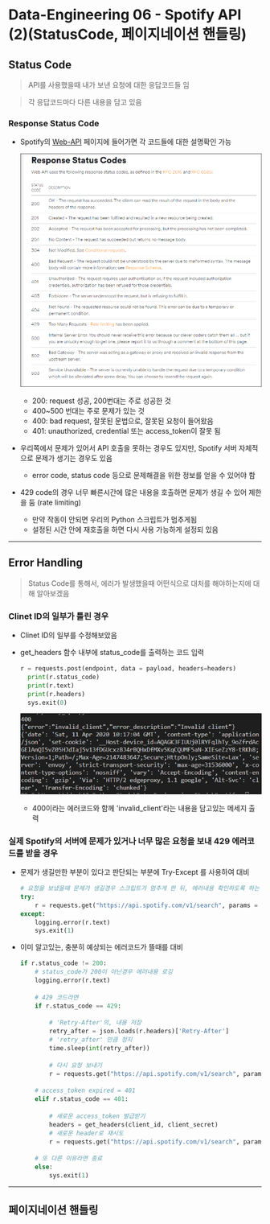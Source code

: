 # Data-Engineering 06 - Spotify API (2)(StatusCode, 페이지네이션 핸들링)

## Status Code
> API를 사용했을때 내가 보낸 요청에 대한 응답코드들 임

> 각 응답코드마다 다른 내용을 담고 있음

### Response Status Code
- Spotify의 [Web-API](https://developer.spotify.com/documentation/web-api/) 페이지에 들어가면 각 코드들에 대한 설명확인 가능

    ![ss](DE_img/screenshot90.png)
    - 200: request 성공, 200번대는 주로 성공한 것
    - 400~500 번대는 주로 문제가 있는 것
    - 400: bad request, 잘못된 문법으로, 잘못된 요청이 들어왔음
    - 401: unauthorized, credential 또는 access_token이 잘못 됨

- 우리쪽에서 문제가 있어서 API 호출을 못하는 경우도 있지만, Spotify 서버 자체적으로 문제가 생기는 경우도 있음
    - error code, status code 등으로 문제해결을 위한 정보를 얻을 수 있어야 함

- 429 code의 경우 너무 빠른시간에 많은 내용을 호출하면 문제가 생길 수 있어 제한을 둠 (rate limiting)
    - 만약 작동이 안되면 우리의 Python 스크립트가 멈추게됨
    - 설정된 시간 안에 재호출을 하면 다시 사용 가능하게 설정되 있음

---

## Error Handling
> Status Code를 통해서, 에러가 발생했을때 어떤식으로 대처를 해야하는지에 대해 알아보겠음

### Clinet ID의 일부가 틀린 경우
- Clinet ID의 일부를 수정해보았음
- get_headers 함수 내부에 status_code를 출력하는 코드 입력
   
  ```python
  r = requests.post(endpoint, data = payload, headers=headers)
    print(r.status_code)
    print(r.text)
    print(r.headers)
    sys.exit(0)
  ```

    ![ss](DE_img/screenshot91.png)
    - 400이라는 에러코드와 함께 'invalid_client'라는 내용을 담고있는 메세지 출력

### 실제 Spotify의 서버에 문제가 있거나 너무 많은 요청을 보내 429 에러코드를 받을 경우
- 문제가 생길만한 부분이 있다고 판단되는 부분에 Try-Except 를 사용하여 대비

    ```python
    # 요청을 보냈을때 문제가 생길경우 스크립트가 멈추게 한 뒤, 에러내용 확인하도록 하는 방식
    try:
        r = requests.get("https://api.spotify.com/v1/search", params = params, headers=headers)
    except:
        logging.error(r.text)
        sys.exit(1)
    ```

- 이미 알고있는, 충분히 예상되는 에러코드가 뜰때를 대비

    ```python
    if r.status_code != 200:
        # status_code가 200이 아닌경우 에러내용 로깅
        logging.error(r.text)

        # 429 코드라면
        if r.status_code == 429:

            # 'Retry-After'의, 내용 저장
            retry_after = json.loads(r.headers)['Retry-After']
            # 'retry_after' 만큼 정지
            time.sleep(int(retry_after))

            # 다시 요청 보내기
            r = requests.get("https://api.spotify.com/v1/search", params = params, headers=headers)
            
        # access_token expired = 401
        elif r.status_code == 401:

            # 새로운 access_token 발급받기
            headers = get_headers(client_id, client_secret)
            # 새로운 header로 재시도
            r = requests.get("https://api.spotify.com/v1/search", params = params, headers=headers)

        # 또 다른 이유라면 종료
        else:
            sys.exit(1)

    ```

---

## 페이지네이션 핸들링


